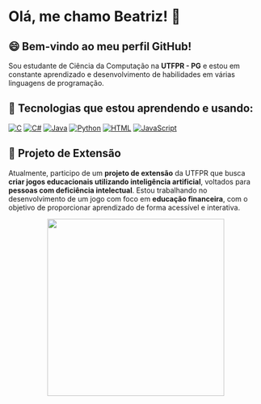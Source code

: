 # Olá, me chamo Beatriz! 👋

## 😄 Bem-vindo ao meu perfil GitHub!

Sou estudante de Ciência da Computação na **UTFPR - PG** e estou em constante aprendizado e desenvolvimento de habilidades em várias linguagens de programação.

## 🌱 Tecnologias que estou aprendendo e usando:

[![C](https://img.shields.io/badge/-C-black?style=flat&logo=c&logoColor=white)](https://en.wikipedia.org/wiki/C_(programming_language)) 
[![C#](https://img.shields.io/badge/-C%23-black?style=flat&logo=csharp&logoColor=white)](https://en.wikipedia.org/wiki/C_Sharp_(programming_language))
[![Java](https://img.shields.io/badge/-Java-black?style=flat&logo=java&logoColor=white)](https://en.wikipedia.org/wiki/Java_(programming_language))
[![Python](https://img.shields.io/badge/-Python-black?style=flat&logo=python&logoColor=white)](https://www.python.org/)
[![HTML](https://img.shields.io/badge/-HTML-black?style=flat&logo=html5&logoColor=white)](https://en.wikipedia.org/wiki/HTML)
[![JavaScript](https://img.shields.io/badge/-JavaScript-black?style=flat&logo=javascript&logoColor=white)](https://www.javascript.com/)

## 🔭 Projeto de Extensão

Atualmente, participo de um **projeto de extensão** da UTFPR que busca **criar jogos educacionais utilizando inteligência artificial**, voltados para **pessoas com deficiência intelectual**. Estou trabalhando no desenvolvimento de um jogo com foco em **educação financeira**, com o objetivo de proporcionar aprendizado de forma acessível e interativa.

<p align="center">
  <img src="https://media.tenor.com/images/8e6c31cda0c48d20289a010d9f8325c2/tenor.gif" width="350">
</p>
<!--
**BeatrizAlvesSilva/BeatrizAlvesSilva** is a ✨ _special_ ✨ repository because its `README.md` (this file) appears on your GitHub profile.

Here are some ideas to get you started:

- 🔭 I’m currently working on ...
- 🌱 I’m currently learning ...
- 👯 I’m looking to collaborate on ...
- 🤔 I’m looking for help with ...
- 💬 Ask me about ...
- 📫 How to reach me: ...
- 😄 Pronouns: ...
- ⚡ Fun fact: ...
-->

